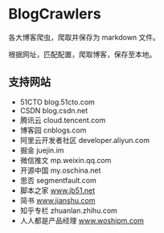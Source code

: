 # BlogCrawlers

各大博客爬虫，爬取并保存为 markdown 文件。

根据网址，匹配配置，爬取博客，保存至本地。

## 支持网站

- 51CTO blog.51cto.com
- CSDN blog.csdn.net
- 腾讯云 cloud.tencent.com
- 博客园 cnblogs.com
- 阿里云开发者社区 developer.aliyun.com
- 掘金 juejin.im
- 微信推文 mp.weixin.qq.com
- 开源中国 my.oschina.net
- 思否 segmentfault.com
- 脚本之家 www.jb51.net
- 简书 www.jianshu.com
- 知乎专栏 zhuanlan.zhihu.com
- 人人都是产品经理 www.woshipm.com

